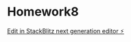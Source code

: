 # Homework8

[Edit in StackBlitz next generation editor ⚡️](https://stackblitz.com/~/github.com/cee5232/Homework8)